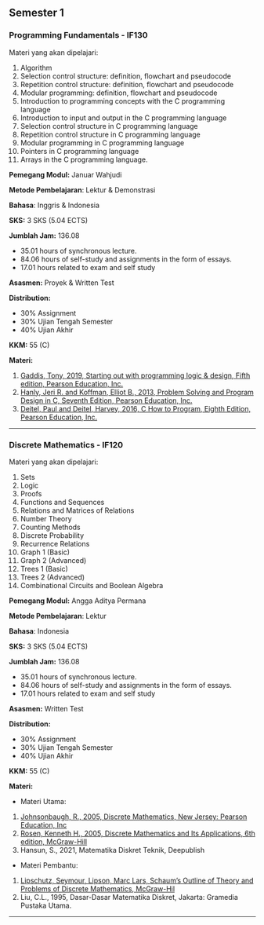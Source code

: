 ## Semester 1

### Programming Fundamentals - IF130
Materi yang akan dipelajari:
1. Algorithm
2. Selection control structure: definition, flowchart and pseudocode
3. Repetition control structure: definition, flowchart and pseudocode
4. Modular programming: definition, flowchart and pseudocode
5. Introduction to programming concepts with the C programming language
6. Introduction to input and output in the C programming language
7. Selection control structure in C programming language
8. Repetition control structure in C programming language
9. Modular programming in C programming language
10. Pointers in C programming language
11. Arrays in the C programming language.

**Pemegang Modul:** Januar Wahjudi

**Metode Pembelajaran**: Lektur & Demonstrasi

**Bahasa**: Inggris & Indonesia

**SKS:** 3 SKS (5.04 ECTS)

**Jumblah Jam:** 136.08
- 35.01 hours of synchronous lecture.
- 84.06 hours of self-study and assignments in the form of essays.
- 17.01 hours related to exam and self study

**Asasmen:** Proyek & Written Test

**Distribution:**
- 30% Assignment
- 30% Ujian Tengah Semester
- 40% Ujian Akhir

**KKM:** 55 (C)

**Materi:**
1. [Gaddis, Tony, 2019, Starting out with programming logic & design, Fifth edition, Pearson Education, Inc.](https://raw.githubusercontent.com/Not-Baguette/CS-uni-materials/963ca82bdff042fb64bab37c1e14352b9d062658/sem1/IF130/0134801156.pdf)
2. [Hanly, Jeri R. and Koffman, Elliot B., 2013, Problem Solving and Program Design in C, Seventh Edition, Pearson Education, Inc.](https://raw.githubusercontent.com/Not-Baguette/CS-uni-materials/963ca82bdff042fb64bab37c1e14352b9d062658/sem1/IF130/Problem%20Solving%20and%20Program%20Design%20in%20C%20(Seventh%20Edition)%20%5BEnglishOnlineClub.com%5D.pdf)
5. [Deitel, Paul and Deitel, Harvey, 2016, C How to Program, Eighth Edition, Pearson Education, Inc.](https://raw.githubusercontent.com/Not-Baguette/CS-uni-materials/963ca82bdff042fb64bab37c1e14352b9d062658/sem1/IF130/c_how_to_program_with_an_introduction_to_c_global_edition_8th_edition.pdf)
---

### Discrete Mathematics - IF120
Materi yang akan dipelajari:
1. Sets
2. Logic
3. Proofs
4. Functions and Sequences
5. Relations and Matrices of Relations
6. Number Theory
7. Counting Methods
8. Discrete Probability
9. Recurrence Relations
10. Graph 1 (Basic)
11. Graph 2 (Advanced)
12. Trees 1 (Basic)
13. Trees 2 (Advanced)
14. Combinational Circuits and Boolean Algebra

**Pemegang Modul:** Angga Aditya Permana

**Metode Pembelajaran**: Lektur

**Bahasa**: Indonesia

**SKS:** 3 SKS (5.04 ECTS)

**Jumblah Jam:** 136.08
- 35.01 hours of synchronous lecture.
- 84.06 hours of self-study and assignments in the form of essays.
- 17.01 hours related to exam and self study

**Asasmen:** Written Test

**Distribution:**
- 30% Assignment
- 30% Ujian Tengah Semester
- 40% Ujian Akhir

**KKM:** 55 (C)

**Materi:**
- Materi Utama:
1. [Johnsonbaugh, R., 2005, Discrete Mathematics, New Jersey: Pearson Education, Inc](https://raw.githubusercontent.com/Not-Baguette/CS-uni-materials/1ce75fcc9f6248de4c76bd845b667ce47d3d3757/sem1/IF120/Discrete%20Mathematics%208th%20Edition.pdf)
2. [Rosen, Kenneth H., 2005, Discrete Mathematics and Its Applications, 6th edition, McGraw-Hill](https://raw.githubusercontent.com/Not-Baguette/CS-uni-materials/0aa371b1e6c1cc23182654de10ccad6eb81a8149/sem1/IF120/rosen_discrete_mathematics_and_its_applications_7th_edition_compressed.pdf)
3. Hansun, S., 2021, Matematika Diskret Teknik, Deepublish

- Materi Pembantu:
1. [Lipschutz, Seymour, Lipson, Marc Lars, Schaum’s Outline of Theory and Problems of Discrete Mathematics, McGraw-Hil](https://raw.githubusercontent.com/Not-Baguette/CS-uni-materials/0aa371b1e6c1cc23182654de10ccad6eb81a8149/sem1/IF120/Schaum's_Outlines_-_Discrete_Mathematics%2C_3rd_Ed._by_Seymour_Lipschutz.pdf)
2. Liu, C.L., 1995, Dasar-Dasar Matematika Diskret, Jakarta: Gramedia Pustaka Utama.
---

### 
